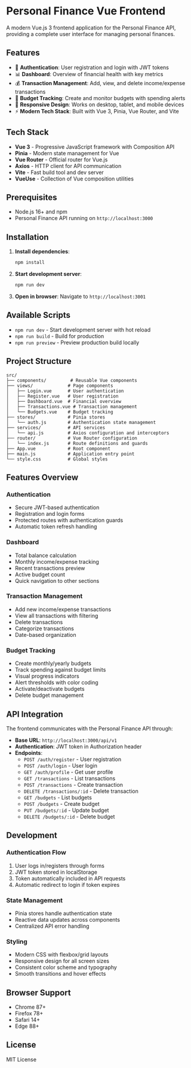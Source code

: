 # Personal Finance Vue Frontend

A modern Vue.js 3 frontend application for the Personal Finance API, providing a complete user interface for managing personal finances.

## Features

- 🔐 **Authentication**: User registration and login with JWT tokens
- 📊 **Dashboard**: Overview of financial health with key metrics
- 💰 **Transaction Management**: Add, view, and delete income/expense transactions
- 🎯 **Budget Tracking**: Create and monitor budgets with spending alerts
- 📱 **Responsive Design**: Works on desktop, tablet, and mobile devices
- ⚡ **Modern Tech Stack**: Built with Vue 3, Pinia, Vue Router, and Vite

## Tech Stack

- **Vue 3** - Progressive JavaScript framework with Composition API
- **Pinia** - Modern state management for Vue
- **Vue Router** - Official router for Vue.js
- **Axios** - HTTP client for API communication
- **Vite** - Fast build tool and dev server
- **VueUse** - Collection of Vue composition utilities

## Prerequisites

- Node.js 16+ and npm
- Personal Finance API running on `http://localhost:3000`

## Installation

1. **Install dependencies**:
   ```bash
   npm install
   ```

2. **Start development server**:
   ```bash
   npm run dev
   ```

3. **Open in browser**: Navigate to `http://localhost:3001`

## Available Scripts

- `npm run dev` - Start development server with hot reload
- `npm run build` - Build for production
- `npm run preview` - Preview production build locally

## Project Structure

```
src/
├── components/         # Reusable Vue components
├── views/             # Page components
│   ├── Login.vue      # User authentication
│   ├── Register.vue   # User registration
│   ├── Dashboard.vue  # Financial overview
│   ├── Transactions.vue # Transaction management
│   └── Budgets.vue    # Budget tracking
├── stores/            # Pinia stores
│   └── auth.js        # Authentication state management
├── services/          # API services
│   └── api.js         # Axios configuration and interceptors
├── router/            # Vue Router configuration
│   └── index.js       # Route definitions and guards
├── App.vue            # Root component
├── main.js            # Application entry point
└── style.css          # Global styles
```

## Features Overview

### Authentication
- Secure JWT-based authentication
- Registration and login forms
- Protected routes with authentication guards
- Automatic token refresh handling

### Dashboard
- Total balance calculation
- Monthly income/expense tracking
- Recent transactions preview
- Active budget count
- Quick navigation to other sections

### Transaction Management
- Add new income/expense transactions
- View all transactions with filtering
- Delete transactions
- Categorize transactions
- Date-based organization

### Budget Tracking
- Create monthly/yearly budgets
- Track spending against budget limits
- Visual progress indicators
- Alert thresholds with color coding
- Activate/deactivate budgets
- Delete budget management

## API Integration

The frontend communicates with the Personal Finance API through:

- **Base URL**: `http://localhost:3000/api/v1`
- **Authentication**: JWT token in Authorization header
- **Endpoints**:
  - `POST /auth/register` - User registration
  - `POST /auth/login` - User login
  - `GET /auth/profile` - Get user profile
  - `GET /transactions` - List transactions
  - `POST /transactions` - Create transaction
  - `DELETE /transactions/:id` - Delete transaction
  - `GET /budgets` - List budgets
  - `POST /budgets` - Create budget
  - `PUT /budgets/:id` - Update budget
  - `DELETE /budgets/:id` - Delete budget

## Development

### Authentication Flow
1. User logs in/registers through forms
2. JWT token stored in localStorage
3. Token automatically included in API requests
4. Automatic redirect to login if token expires

### State Management
- Pinia stores handle authentication state
- Reactive data updates across components
- Centralized API error handling

### Styling
- Modern CSS with flexbox/grid layouts
- Responsive design for all screen sizes
- Consistent color scheme and typography
- Smooth transitions and hover effects

## Browser Support

- Chrome 87+
- Firefox 78+
- Safari 14+
- Edge 88+

## License

MIT License